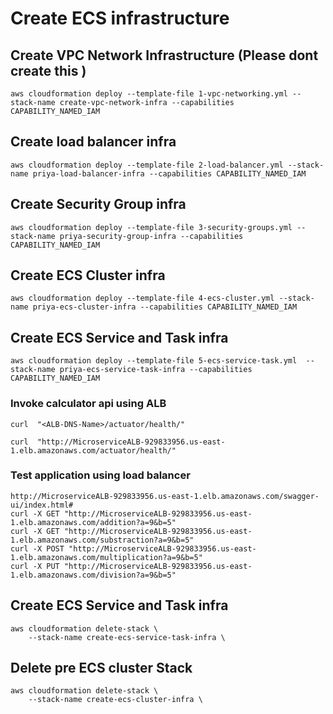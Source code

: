 # Create ECS infrastructure

## Create VPC Network Infrastructure (Please dont create this )

    aws cloudformation deploy --template-file 1-vpc-networking.yml --stack-name create-vpc-network-infra --capabilities CAPABILITY_NAMED_IAM 

## Create load balancer infra

    aws cloudformation deploy --template-file 2-load-balancer.yml --stack-name priya-load-balancer-infra --capabilities CAPABILITY_NAMED_IAM 

## Create Security Group infra

    aws cloudformation deploy --template-file 3-security-groups.yml --stack-name priya-security-group-infra --capabilities CAPABILITY_NAMED_IAM 

## Create ECS Cluster infra

    aws cloudformation deploy --template-file 4-ecs-cluster.yml --stack-name priya-ecs-cluster-infra --capabilities CAPABILITY_NAMED_IAM 

## Create ECS Service and Task infra

    aws cloudformation deploy --template-file 5-ecs-service-task.yml  --stack-name priya-ecs-service-task-infra --capabilities CAPABILITY_NAMED_IAM 

### Invoke calculator api using ALB

    curl  "<ALB-DNS-Name>/actuator/health/"

    curl  "http://MicroserviceALB-929833956.us-east-1.elb.amazonaws.com/actuator/health/"

### Test application using load balancer
    http://MicroserviceALB-929833956.us-east-1.elb.amazonaws.com/swagger-ui/index.html#
    curl -X GET "http://MicroserviceALB-929833956.us-east-1.elb.amazonaws.com/addition?a=9&b=5"
    curl -X GET "http://MicroserviceALB-929833956.us-east-1.elb.amazonaws.com/substraction?a=9&b=5"
    curl -X POST "http://MicroserviceALB-929833956.us-east-1.elb.amazonaws.com/multiplication?a=9&b=5"
    curl -X PUT "http://MicroserviceALB-929833956.us-east-1.elb.amazonaws.com/division?a=9&b=5"

## Create ECS Service and Task infra

    aws cloudformation delete-stack \
        --stack-name create-ecs-service-task-infra \

## Delete pre ECS cluster Stack

    aws cloudformation delete-stack \
        --stack-name create-ecs-cluster-infra \
